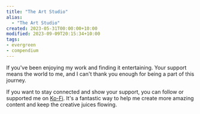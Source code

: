 ```yaml
---
title: "The Art Studio"
alias:
  - "The Art Studio"
created: 2023-05-31T00:00:00+10:00
modified: 2023-09-09T20:15:34+10:00
tags:
- evergreen
- compendium
---
```


If you've been enjoying my work and finding it entertaining. Your support means the world to me, and I can't thank you enough for being a part of this journey.

If you want to stay connected and show your support, you can follow or supported me on [Ko-Fi](https://ko-fi.com/errbufferoverfl). It's a fantastic way to help me create more amazing content and keep the creative juices flowing.